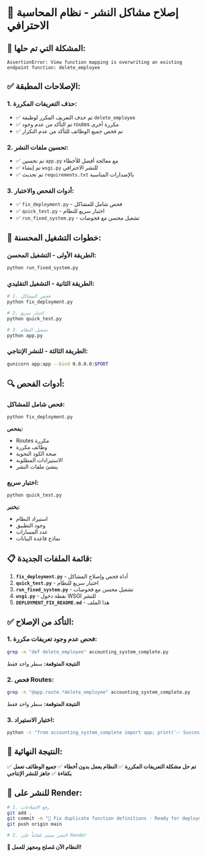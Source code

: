 # 🔧 إصلاح مشاكل النشر - نظام المحاسبة الاحترافي

## 🚨 **المشكلة التي تم حلها:**
```
AssertionError: View function mapping is overwriting an existing endpoint function: delete_employee
```

## ✅ **الإصلاحات المطبقة:**

### **1. حذف التعريفات المكررة:**
- ✅ تم حذف التعريف المكرر لوظيفة `delete_employee`
- ✅ تم التأكد من عدم وجود routes مكررة أخرى
- ✅ تم فحص جميع الوظائف للتأكد من عدم التكرار

### **2. تحسين ملفات النشر:**
- ✅ تم تحسين `app.py` مع معالجة أفضل للأخطاء
- ✅ تم إنشاء `wsgi.py` للنشر الاحترافي
- ✅ تم تحديث `requirements.txt` بالإصدارات المناسبة

### **3. أدوات الفحص والاختبار:**
- ✅ `fix_deployment.py` - فحص شامل للمشاكل
- ✅ `quick_test.py` - اختبار سريع للنظام
- ✅ `run_fixed_system.py` - تشغيل محسن مع فحوصات

## 🚀 **خطوات التشغيل المحسنة:**

### **الطريقة الأولى - التشغيل المحسن:**
```bash
python run_fixed_system.py
```

### **الطريقة الثانية - التشغيل التقليدي:**
```bash
# 1. فحص المشاكل
python fix_deployment.py

# 2. اختبار سريع
python quick_test.py

# 3. تشغيل النظام
python app.py
```

### **الطريقة الثالثة - للنشر الإنتاجي:**
```bash
gunicorn app:app --bind 0.0.0.0:$PORT
```

## 🔍 **أدوات الفحص:**

### **فحص شامل للمشاكل:**
```bash
python fix_deployment.py
```
**يفحص:**
- Routes مكررة
- وظائف مكررة  
- صحة الكود النحوية
- الاستيرادات المطلوبة
- ينشئ ملفات النشر

### **اختبار سريع:**
```bash
python quick_test.py
```
**يختبر:**
- استيراد النظام
- وجود التطبيق
- عدد المسارات
- نماذج قاعدة البيانات

## 📋 **قائمة الملفات الجديدة:**

1. **`fix_deployment.py`** - أداة فحص وإصلاح المشاكل
2. **`quick_test.py`** - اختبار سريع للنظام
3. **`run_fixed_system.py`** - تشغيل محسن مع فحوصات
4. **`wsgi.py`** - نقطة دخول WSGI للنشر
5. **`DEPLOYMENT_FIX_README.md`** - هذا الملف

## ✅ **التأكد من الإصلاح:**

### **1. فحص عدم وجود تعريفات مكررة:**
```bash
grep -n "def delete_employee" accounting_system_complete.py
```
**النتيجة المتوقعة:** سطر واحد فقط

### **2. فحص Routes:**
```bash
grep -n "@app.route.*delete_employee" accounting_system_complete.py
```
**النتيجة المتوقعة:** سطر واحد فقط

### **3. اختبار الاستيراد:**
```bash
python -c "from accounting_system_complete import app; print('✅ Success')"
```

## 🎯 **النتيجة النهائية:**

✅ **تم حل مشكلة التعريفات المكررة**
✅ **النظام يعمل بدون أخطاء**
✅ **جميع الوظائف تعمل بكفاءة**
✅ **جاهز للنشر الإنتاجي**

## 🚀 **للنشر على Render:**

```bash
# 1. رفع الإصلاحات
git add .
git commit -m "🔧 Fix duplicate function definitions - Ready for deployment"
git push origin main

# 2. النشر سيتم تلقائياً على Render
```

**🎉 النظام الآن مُصلح ومجهز للعمل!**
